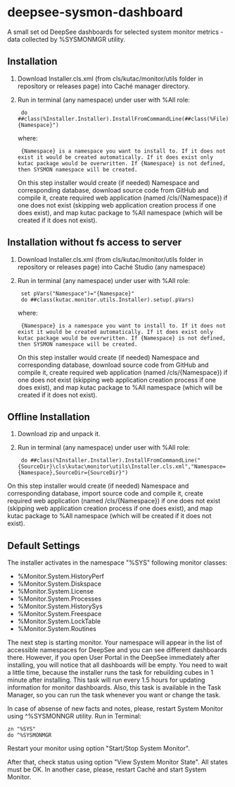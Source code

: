 deepsee-sysmon-dashboard
==============

A small set od DeepSee dashboards for selected system monitor metrics - data collected by %SYSMONMGR utility.


Installation
------------


1. Download Installer.cls.xml (from cls/kutac/monitor/utils folder in repository or releases page) into Caché manager directory.
2. Run in terminal (any namespace) under user with %All role: 

        do ##class(%Installer.Installer).InstallFromCommandLine(##class(%File).ManagerDirectory()_"Installer.cls.xml","Namespace={Namespace}")
        
    where:
  
        {Namespace} is a namespace you want to install to. If it does not exist it would be created automatically. If it does exist only kutac package would be overwritten. If {Namespace} is not defined, then SYSMON namespace will be created. 
    On this step installer would create (if needed) Namespace and corresponding database, download source code from GitHub and compile it, create required web application (named /cls/{Namespace}) if one does not exist (skipping web application creation process if one does exist), and map kutac package to %All namespace (which will be created if it does not exist).
        
        
Installation without fs access to server
-----------
1. Download Installer.cls.xml (from cls/kutac/monitor/utils folder in repository or releases page) into Caché Studio (any namespace)
2. Run in terminal (any namespace) under user with %All role: 

        set pVars("Namespace")="{Namespace}"
        do ##class(kutac.monitor.utils.Installer).setup(.pVars)

    where: 
    
        {Namespace} is a namespace you want to install to. If it does not exist it would be created automatically. If it does exist only kutac package would be overwritten. If {Namespace} is not defined, then SYSMON namespace will be created. 
    On this step installer would create (if needed) Namespace and corresponding database, download source code from GitHub and compile it, create required web application (named /cls/{Namespace}) if one does not exist (skipping web application creation process if one does exist), and map kutac package to %All namespace (which will be created if it does not exist).
    
Offline Installation
-----------------

1. Download zip and unpack it.
2. Run in terminal (any namespace) under user with %All role:

        do ##class(%Installer.Installer).InstallFromCommandLine("{SourceDir}\cls\kutac\monitor\utils\Installer.cls.xml","Namespace={Namespace},SourceDir={SourceDir}")

On this step installer would create (if needed) Namespace and corresponding database, import source code and compile it, create required web application (named /cls/{Namespace}) if one does not exist (skipping web application creation process if one does exist), and map kutac package to %All namespace (which will be created if it does not exist).

Default Settings
----------------

The installer activates in the namespace "%SYS" following monitor classes:

* %Monitor.System.HistoryPerf
* %Monitor.System.Diskspace
* %Monitor.System.License
* %Monitor.System.Processes
* %Monitor.System.HistorySys
* %Monitor.System.Freespace
* %Monitor.System.LockTable
* %Monitor.System.Routines

The next step is starting monitor. Your namespace will appear in the list of accessible namespaces for DeepSee and you can see different dashboards there. However, if you open User Portal in the DeepSee immediately after installing, you will notice that all dashboards will be empty. You need to wait a little time, because the installer runs the task for rebuilding cubes in 1 minute after installing. This task will run every 1.5 hours for updating information for monitor dashboards. Also, this task is available in the Task Manager, so you can run the task whenever you want or change the task.

In case of absense of new facts and notes, please, restart System Monitor using ^%SYSMONNGR utility. Run in Terminal:

    zn "%SYS"
    do ^%SYSMONMGR
    
Restart your monitor using option "Start/Stop System Monitor".
    
After that, check status using option "View System Monitor State". All states must be OK. In another case, please, restart Caché and start System Monitor.
        




